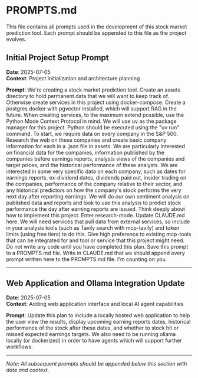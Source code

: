 # PROMPTS.md

This file contains all prompts used in the development of this stock market prediction tool. Each prompt should be appended to this file as the project evolves.

## Initial Project Setup Prompt

**Date**: 2025-07-05  
**Context**: Project initialization and architecture planning

**Prompt**:
We're creating a stock market prediction tool. Create an assets directory to hold permanent data that we will want to keep track of. Otherwise create services in this project using docker-compose. Create a postgres docker with pgvector installed, which will support RAG in the future. When creating services, to the maximum extend possible, use the Python Mode Context Protocol in mind. We will use uv as the package manager for this project. Python should be executed using the "uv run" command. To start, we require data on every company in the S&P 500. Research the web on these companies and create basic company information for each in a .json file in assets. We are particularly interested on financial data for the companies, information published by the companies before earnings reports, analysts views of the companies and target prices, and the historical performance of these analysts. We are interested in some very specific data on each company, such as dates for earnings reports, ex-dividend dates, dividends paid out, insider trading on the companies, performance of the company relative to their sector, and any historical predictors on how the company's stock performs the very next day after reporting earnings. We will do our own sentiment analysis on published data and reports and look to use this analysis to predict stock performance the day after earning reports are issued. Think deeply about how to implement this project. Enter research-mode. Update CLAUDE.md here. We will need services that pull data from external services, so include in your analysis tools (such as Tavily search with mcp-tavily) and token limits (using free tiers) to do this. Give high preference to existing mcp-tools that can be integrated for and tool or service that this project might need. Do not write any code until you have completed this plan. Save this prompt to a PROMPTS.md file. Write in CLAUDE.md that we should append every prompt written here to the PROMPTS.md file. I'm counting on you.

---

## Web Application and Ollama Integration Update

**Date**: 2025-07-05  
**Context**: Adding web application interface and local AI agent capabilities

**Prompt**:
Update this plan to include a locally hosted web application to help the user view the results, display upcoming earning reports dates, historical performance of the stock after these dates, and whether to stock hit or missed expected earnings targets. We also need to be running ollama locally (or dockerized) in order to have agents which will support further workflows.

---

*Note: All subsequent prompts should be appended below this section with date and context.*
